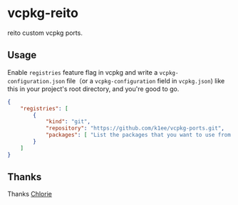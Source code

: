 # vcpkg-reito

reito custom vcpkg ports.

## Usage

Enable `registries` feature flag in vcpkg and write a `vcpkg-configuration.json` file（or a `vcpkg-configuration` field in `vcpkg.json`) like this in your project's root directory, and you're good to go.

```json
{
    "registries": [
        {
            "kind": "git",
            "repository": "https://github.com/k1ee/vcpkg-ports.git",
            "packages": [ "List the packages that you want to use from my ports here" ]
        }
    ]
}
```

## Thanks

Thanks [Chlorie](https://github.com/Chlorie/vcpkg-ports)

